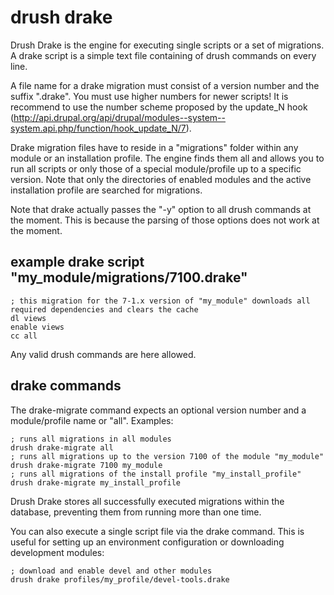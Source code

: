 drush drake
===========

Drush Drake is the engine for executing single scripts or a set of migrations. A drake script is a simple text file containing of drush commands on every line. 

A file name for a drake migration must consist of a version number and the suffix ".drake". You must use higher numbers for newer scripts! It is recommend to use the number scheme proposed by the update_N hook (http://api.drupal.org/api/drupal/modules--system--system.api.php/function/hook_update_N/7). 

Drake migration files have to reside in a "migrations" folder within any module or an installation profile. The engine finds them all and allows you to run all scripts or only those
of a special module/profile up to a specific version. Note that only the directories of enabled modules and the active installation profile are searched for migrations.

Note that drake actually passes the "-y" option to all drush commands at the moment. This is because the parsing of those options does not work at the moment.

example drake script "my_module/migrations/7100.drake"
--------------

    ; this migration for the 7-1.x version of "my_module" downloads all required dependencies and clears the cache
    dl views
    enable views
    cc all

Any valid drush commands are here allowed.

drake commands
--------------

The drake-migrate command expects an optional version number and a module/profile name or "all". Examples:

    ; runs all migrations in all modules
    drush drake-migrate all
    ; runs all migrations up to the version 7100 of the module "my_module"
    drush drake-migrate 7100 my_module
    ; runs all migrations of the install profile "my_install_profile"
    drush drake-migrate my_install_profile

Drush Drake stores all successfully executed migrations within the database, preventing them from running more than one time.

You can also execute a single script file via the drake command. This is useful for setting up an environment configuration or downloading development modules:

    ; download and enable devel and other modules
    drush drake profiles/my_profile/devel-tools.drake
